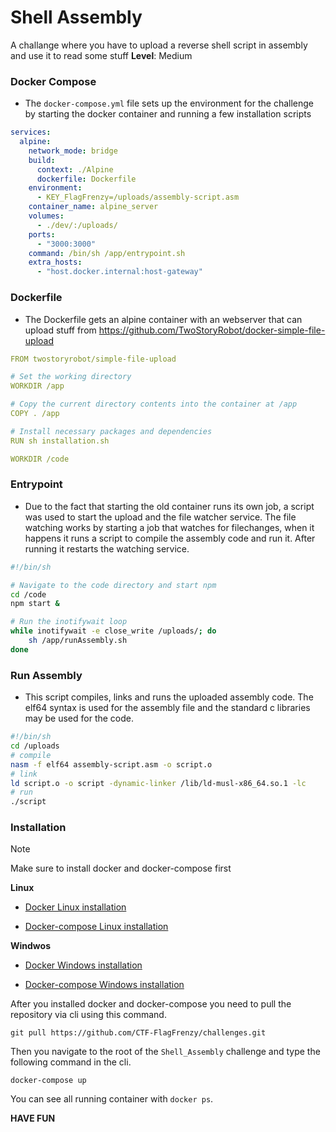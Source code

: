 # Shell Assembly

A challange where you have to upload a reverse shell script in assembly and use it to read some stuff
**Level**: Medium

### Docker Compose

- The `docker-compose.yml` file sets up the environment for the challenge by starting the docker container and running a few installation scripts

```yaml
services:
  alpine:
    network_mode: bridge
    build:
      context: ./Alpine
      dockerfile: Dockerfile
    environment:
      - KEY_FlagFrenzy=/uploads/assembly-script.asm
    container_name: alpine_server
    volumes:
      - ./dev/:/uploads/
    ports:
      - "3000:3000"
    command: /bin/sh /app/entrypoint.sh
    extra_hosts:
      - "host.docker.internal:host-gateway"
```

### Dockerfile

- The Dockerfile gets an alpine container with an webserver that can upload stuff from https://github.com/TwoStoryRobot/docker-simple-file-upload


```yaml
FROM twostoryrobot/simple-file-upload

# Set the working directory
WORKDIR /app

# Copy the current directory contents into the container at /app
COPY . /app

# Install necessary packages and dependencies
RUN sh installation.sh

WORKDIR /code

```

### Entrypoint

- Due to the fact that starting the old container runs its own job, a script was used to start the upload and the file watcher service. The file watching works by starting a job that watches for filechanges, when it happens it runs a script to compile the assembly code and run it. After running it restarts the watching service.

```bash
#!/bin/sh

# Navigate to the code directory and start npm
cd /code
npm start &

# Run the inotifywait loop
while inotifywait -e close_write /uploads/; do
    sh /app/runAssembly.sh
done
```

### Run Assembly

- This script compiles, links and runs the uploaded assembly code. The elf64 syntax is used for the assembly file and the standard c libraries may be used for the code. 

```bash
#!/bin/sh
cd /uploads
# compile
nasm -f elf64 assembly-script.asm -o script.o
# link
ld script.o -o script -dynamic-linker /lib/ld-musl-x86_64.so.1 -lc
# run
./script
```


### Installation

> [!NOTE]
> Make sure to install docker and docker-compose first

**Linux**

- [Docker Linux installation](https://docs.docker.com/engine/install/ubuntu/)

- [Docker-compose Linux installation](https://docs.docker.com/compose/install/linux/)

**Windwos**

- [Docker Windows installation](https://docs.docker.com/desktop/setup/install/windows-install/)

- [Docker-compose Windows installation](https://docs.docker.com/compose/install/)

After you installed docker and docker-compose you need to pull the repository via cli using this command.

```
git pull https://github.com/CTF-FlagFrenzy/challenges.git
```

Then you navigate to the root of the `Shell_Assembly` challenge and type the following command in the cli.

```
docker-compose up
```

You can see all running container with `docker ps`.

**HAVE FUN**
